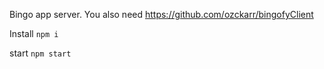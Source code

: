 
Bingo app server. You also need https://github.com/ozckarr/bingofyClient

Install
`npm i`

start
`npm start`

